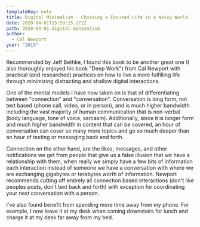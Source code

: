 ```yaml
---
templateKey: note
title: Digital Minimalism - Choosing a Focused Life in a Noisy World
date: 2020-04-01T15:59:15.272Z
path: 2020-04-01-digital-minimalism
author:
  - Cal Newport
year: "2019"
---
```


Recommended by Jeff Bethke, I found this book to be another great one (I also thoroughly enjoyed his book "Deep Work") from Cal Newport with practical (and researched) practices on how to live a more fulfilling life through minimizing distracting and shallow digital interactions.

One of the mental models I have now taken on is that of differentiating between "connection" and "conversation". Conversation is long form, not text based (phone call, video, or in person), and is much higher bandwidth including the vast majority of human communication that is non-verbal (body language, tone of voice, sarcasm). Additionally, since it is longer form and much higher bandwidth in content that can be covered, an hour of conversation can cover so many more topics and go so much deeper than an hour of texting or messaging back and forth.

Connection on the other hand, are the likes, messages, and other notifications we get from people that give us a false illusion that we have a relationship with them, when really we simply have a few bits of information each interaction instead of someone we have a conversation with where we are exchanging gigabytes or terabytes worth of information. Newport recommends cutting off entirely all connection based interactions (don't like peoples posts, don't text back and forth) with exception for coordinating your next conversation with a person.

I've also found benefit from spending more time away from my phone. For example, I now leave it at my desk when coming downstairs for lunch and charge it at my desk far away from my bed.

